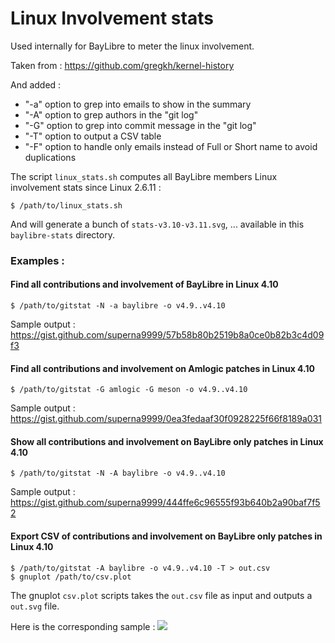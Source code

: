 Linux Involvement stats
=======================

Used internally for BayLibre to meter the linux involvement.

Taken from : https://github.com/gregkh/kernel-history

And added :

- "-a" option to grep into emails to show in the summary
- "-A" option to grep authors in the "git log"
- "-G" option to grep into commit message in the "git log"
- "-T" option to output a CSV table
- "-F" option to handle only emails instead of Full or Short name to avoid duplications

The script `linux_stats.sh` computes all BayLibre members Linux involvement stats since Linux 2.6.11 :
```
$ /path/to/linux_stats.sh
```

And will generate a bunch of `stats-v3.10-v3.11.svg`, ... available in this `baylibre-stats` directory.

### Examples :

#### Find all contributions and involvement of BayLibre in Linux 4.10

```
$ /path/to/gitstat -N -a baylibre -o v4.9..v4.10
```

Sample output : https://gist.github.com/superna9999/57b58b80b2519b8a0ce0b82b3c4d09f3

#### Find all contributions and involvement on Amlogic patches in Linux 4.10

```
$ /path/to/gitstat -G amlogic -G meson -o v4.9..v4.10
```

Sample output : https://gist.github.com/superna9999/0ea3fedaaf30f0928225f66f8189a031

#### Show all contributions and involvement on BayLibre only patches in Linux 4.10

```
$ /path/to/gitstat -N -A baylibre -o v4.9..v4.10
```

Sample output : https://gist.github.com/superna9999/444ffe6c96555f93b640b2a90baf7f52

#### Export CSV of contributions and involvement on BayLibre only patches in Linux 4.10

```
$ /path/to/gitstat -A baylibre -o v4.9..v4.10 -T > out.csv
$ gnuplot /path/to/csv.plot
```

The gnuplot `csv.plot` scripts takes the `out.csv` file as input and outputs a `out.svg` file.

Here is the corresponding sample :
![](https://rawgit.com/superna9999/gitstat-filter/master/sample.svg)
